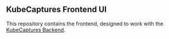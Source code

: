 ## KubeCaptures Frontend UI

This repository contains the frontend, designed to work with the [KubeCaptures Backend](https://github.com/webrecorder/kubecaptures-backend).
